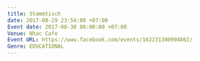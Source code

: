 ```yaml
---
title: Stammtisch
date: 2017-08-29 23:54:00 +07:00
Event date: 2017-08-30 00:00:00 +07:00
Venue: Nhac Cafe
Event URL: https://www.facebook.com/events/162231300994862/
Genre: EDUCATIONAL
---
```


